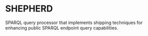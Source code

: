SHEPHERD
========

SPARQL query processor that implements shipping techniques for enhancing public SPARQL endpoint query capabilities. 
